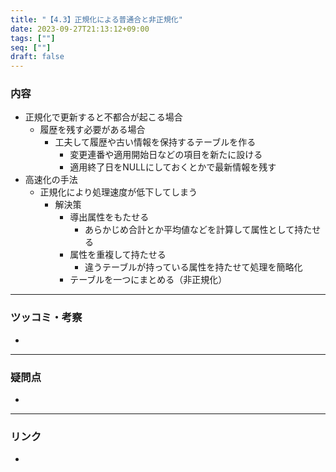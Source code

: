 ```yaml
---
title: "【4.3】正規化による普通合と非正規化"
date: 2023-09-27T21:13:12+09:00
tags: [""]
seq: [""]
draft: false
---
```


### 内容
- 正規化で更新すると不都合が起こる場合
  - 履歴を残す必要がある場合
    - 工夫して履歴や古い情報を保持するテーブルを作る
      - 変更連番や適用開始日などの項目を新たに設ける
      - 適用終了日をNULLにしておくとかで最新情報を残す
- 高速化の手法
  - 正規化により処理速度が低下してしまう
    - 解決策
      - 導出属性をもたせる
        - あらかじめ合計とか平均値などを計算して属性として持たせる
      - 属性を重複して持たせる
        - 違うテーブルが持っている属性を持たせて処理を簡略化
      - テーブルを一つにまとめる（非正規化）


---
### ツッコミ・考察
- 

---
### 疑問点
- 


---
### リンク
- 